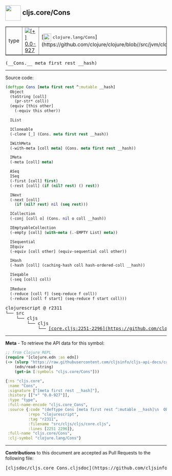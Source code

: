 ## <img width="48px" valign="middle" src="http://i.imgur.com/Hi20huC.png"> cljs.core/Cons

 <table border="1">
<tr>

<td>type</td>
<td><a href="https://github.com/cljsinfo/cljs-api-docs/tree/0.0-927"><img valign="middle" alt="[+] 0.0-927" src="https://img.shields.io/badge/+-0.0--927-lightgrey.svg"></a> </td>
<td>
[<img height="24px" valign="middle" src="http://i.imgur.com/1GjPKvB.png"> <samp>clojure.lang/Cons</samp>](https://github.com/clojure/clojure/blob//src/jvm/clojure/lang/Cons.java)
</td>
</tr>
</table>

 <samp>
(__Cons.__ meta first rest __hash)<br>
</samp>

---





Source code:

```clj
(deftype Cons [meta first rest ^:mutable __hash]
  Object
  (toString [coll]
    (pr-str* coll))
  (equiv [this other]
    (-equiv this other))

  IList

  ICloneable
  (-clone [_] (Cons. meta first rest __hash))

  IWithMeta
  (-with-meta [coll meta] (Cons. meta first rest __hash))

  IMeta
  (-meta [coll] meta)

  ASeq
  ISeq
  (-first [coll] first)
  (-rest [coll] (if (nil? rest) () rest))

  INext
  (-next [coll]
    (if (nil? rest) nil (seq rest)))

  ICollection
  (-conj [coll o] (Cons. nil o coll __hash))

  IEmptyableCollection
  (-empty [coll] (with-meta (.-EMPTY List) meta))

  ISequential
  IEquiv
  (-equiv [coll other] (equiv-sequential coll other))

  IHash
  (-hash [coll] (caching-hash coll hash-ordered-coll __hash))

  ISeqable
  (-seq [coll] coll)
  
  IReduce
  (-reduce [coll f] (seq-reduce f coll))
  (-reduce [coll f start] (seq-reduce f start coll)))
```

 <pre>
clojurescript @ r2311
└── src
    └── cljs
        └── cljs
            └── <ins>[core.cljs:2251-2296](https://github.com/clojure/clojurescript/blob/r2311/src/cljs/cljs/core.cljs#L2251-L2296)</ins>
</pre>


---

__Meta__ - To retrieve the API data for this symbol:

```clj
;; from Clojure REPL
(require '[clojure.edn :as edn])
(-> (slurp "https://raw.githubusercontent.com/cljsinfo/cljs-api-docs/catalog/cljs-api.edn")
    (edn/read-string)
    (get-in [:symbols "cljs.core/Cons"]))
```

```clj
{:ns "cljs.core",
 :name "Cons",
 :signature ["[meta first rest __hash]"],
 :history [["+" "0.0-927"]],
 :type "type",
 :full-name-encode "cljs.core_Cons",
 :source {:code "(deftype Cons [meta first rest ^:mutable __hash]\n  Object\n  (toString [coll]\n    (pr-str* coll))\n  (equiv [this other]\n    (-equiv this other))\n\n  IList\n\n  ICloneable\n  (-clone [_] (Cons. meta first rest __hash))\n\n  IWithMeta\n  (-with-meta [coll meta] (Cons. meta first rest __hash))\n\n  IMeta\n  (-meta [coll] meta)\n\n  ASeq\n  ISeq\n  (-first [coll] first)\n  (-rest [coll] (if (nil? rest) () rest))\n\n  INext\n  (-next [coll]\n    (if (nil? rest) nil (seq rest)))\n\n  ICollection\n  (-conj [coll o] (Cons. nil o coll __hash))\n\n  IEmptyableCollection\n  (-empty [coll] (with-meta (.-EMPTY List) meta))\n\n  ISequential\n  IEquiv\n  (-equiv [coll other] (equiv-sequential coll other))\n\n  IHash\n  (-hash [coll] (caching-hash coll hash-ordered-coll __hash))\n\n  ISeqable\n  (-seq [coll] coll)\n  \n  IReduce\n  (-reduce [coll f] (seq-reduce f coll))\n  (-reduce [coll f start] (seq-reduce f start coll)))",
          :repo "clojurescript",
          :tag "r2311",
          :filename "src/cljs/cljs/core.cljs",
          :lines [2251 2296]},
 :full-name "cljs.core/Cons",
 :clj-symbol "clojure.lang/Cons"}

```

---

__Contributions__ to this document are accepted as Pull Requests to the following file:

 <pre>
[cljsdoc/cljs.core_Cons.cljsdoc](https://github.com/cljsinfo/cljs-api-docs/blob/master/cljsdoc/cljs.core_Cons.cljsdoc)
</pre>

